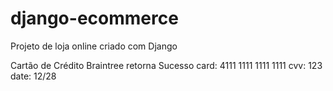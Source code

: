 # django-ecommerce
Projeto de loja online criado com Django


Cartão de Crédito Braintree retorna Sucesso
card: 4111 1111 1111 1111
cvv: 123
date: 12/28